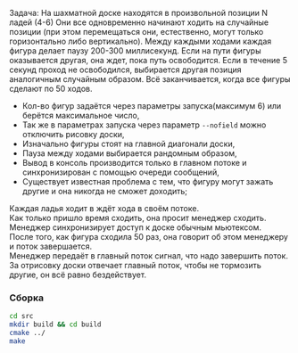 Задача:
На шахматной доске находятся в произвольной позиции N ладей (4-6) Они все одновременно начинают ходить на случайные позиции (при этом перемещаться они, естественно, могут только горизонтально либо вертикально). Между каждыми ходами каждая фигура делает паузу 200-300 миллисекунд. Если на пути фигуры оказывается другая, она ждет, пока путь освободится. Если в течение 5 секунд проход не освободился, выбирается другая позиция аналогичным случайным образом. Всё заканчивается, когда все фигуры сделают по 50 ходов.

* Кол-во фигур задаётся через параметры запуска(максимум 6) или берётся максимальное число,
* Так же в параметрах запуска через параметр `--nofield` можно отключить рисовку доски,
* Изначально фигуры стоят на главной диагонали доски,
* Пауза между ходами выбирается рандомным образом,
* Вывод в консоль производится только в главном потоке и синхронизирован с помощью очереди сообщений,
* Существует известная проблема с тем, что фигуру могут зажать другие и она никогда не сможет доходить;

Каждая ладья ходит в ждёт хода в своём потоке.  
Как только пришло время сходить, она просит менеджер сходить.  
Менеджер синхронизирует доступ к доске обычным мьютексом.  
После того, как фигура сходила 50 раз, она говорит об этом менеджеру и поток завершается.  
Менеджер передаёт в главный поток сигнал, что надо завершить поток.  
За отрисовку доски отвечает главный поток, чтобы не тормозить другие, он всё равно бездействует.

### Сборка
```bash
cd src
mkdir build && cd build
cmake ../
make
```